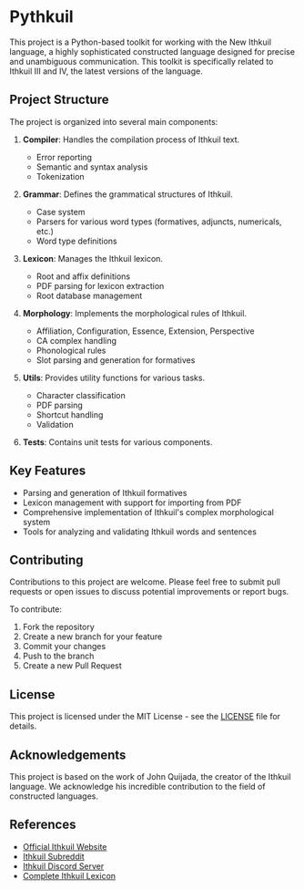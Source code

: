 # Pythkuil

This project is a Python-based toolkit for working with the New Ithkuil language, a highly sophisticated constructed language designed for precise and unambiguous communication. This toolkit is specifically related to Ithkuil III and IV, the latest versions of the language.

## Project Structure

The project is organized into several main components:

1. **Compiler**: Handles the compilation process of Ithkuil text.
   - Error reporting
   - Semantic and syntax analysis
   - Tokenization

2. **Grammar**: Defines the grammatical structures of Ithkuil.
   - Case system
   - Parsers for various word types (formatives, adjuncts, numericals, etc.)
   - Word type definitions

3. **Lexicon**: Manages the Ithkuil lexicon.
   - Root and affix definitions
   - PDF parsing for lexicon extraction
   - Root database management

4. **Morphology**: Implements the morphological rules of Ithkuil.
   - Affiliation, Configuration, Essence, Extension, Perspective
   - CA complex handling
   - Phonological rules
   - Slot parsing and generation for formatives

5. **Utils**: Provides utility functions for various tasks.
   - Character classification
   - PDF parsing
   - Shortcut handling
   - Validation

6. **Tests**: Contains unit tests for various components.

## Key Features

- Parsing and generation of Ithkuil formatives
- Lexicon management with support for importing from PDF
- Comprehensive implementation of Ithkuil's complex morphological system
- Tools for analyzing and validating Ithkuil words and sentences

## Contributing

Contributions to this project are welcome. Please feel free to submit pull requests or open issues to discuss potential improvements or report bugs.

To contribute:
1. Fork the repository
2. Create a new branch for your feature
3. Commit your changes
4. Push to the branch
5. Create a new Pull Request

## License

This project is licensed under the MIT License - see the [LICENSE](LICENSE) file for details.

## Acknowledgements

This project is based on the work of John Quijada, the creator of the Ithkuil language. We acknowledge his incredible contribution to the field of constructed languages.

## References

- [Official Ithkuil Website](http://www.ithkuil.net/)
- [Ithkuil Subreddit](https://www.reddit.com/r/Ithkuil/)
- [Ithkuil Discord Server](https://discord.gg/WgFrX8J)
- [Complete Ithkuil Lexicon](https://github.com/yuorb/lexicon-json)
